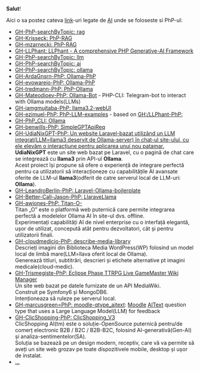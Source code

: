 **Salut**!

Aici o sa postez cateva [link](https://stackoverflow.com/questions/33080068/running-composer-in-a-different-directory-than-current)-uri legate de [AI](https://getcomposer.org/download/) unde se foloseste si PhP-ul:

 - [GH-PhP-searchByTopic: rag](https://github.com/topics/rag?l=php&o=desc&s=stars)
 - [GH-Krisseck: PhP-RAG](https://github.com/Krisseck/php-rag)
 - [GH-mzarnecki: PhP-RAG](https://github.com/mzarnecki/php-rag)
 - [GH-LLPhant: LLPhant - A comprehensive PHP Generative-AI Framework](https://github.com/LLPhant/LLPhant)
 - [GH-PhP-searchByTopic: llm](https://github.com/topics/llm?l=php&o=desc&s=stars)
 - [GH-PhP-searchByTopic: ai](https://github.com/topics/ai?l=php&o=desc&s=stars)
 - [GH-PhP-searchByTopic: ollama](https://github.com/topics/ollama?l=php&o=desc&s=stars)
 - [GH-ArdaGnsrn-PhP: Ollama-PhP](https://github.com/ArdaGnsrn/ollama-php)
 - [GH-evowareio-PhP: Ollama-PhP](https://github.com/evowareio/ollama-php)
 - [GH-tredmann-PhP: PhP-Ollama](https://github.com/tredmann/php-ollama)
 - [GH-Mateodioev-PhP: Ollama-Bot](https://github.com/Mateodioev/ollama-bot) - PHP-CLI: Telegram-bot to interact with Ollama models(LLMs)
 - [GH-iamgmujtaba-PhP: llama3.2-webUI](https://github.com/iamgmujtaba/llama3.2-webUI)
 - [GH-ezimuel-PhP: PhP-LLM-examples](https://github.com/ezimuel/php-llm-examples) - based on [GH:/LLPhant-PhP: ](https://github.com/LLPhant/LLPhant)
 - [GH-PhP_CLI: Ollama](https://github.com/php-client/ollama)
 - [GH-benwills-PhP: SimpleGPTApiReq](https://github.com/benwills/SimpleGptApiReq)
 - [GH-UdiaNixGPT-PhP: Un website Laravel-bazat utilizând un LLM integrat(LLM=llama3 deservit de Ollama-server) în chat-ul site-ului, cu ele elevăm o interacțiune pentru aplicarea unui nou patamar.](https://github.com/Unix-User/UdiaNixGPT)
   <br/>**UdiaNixGPT** este un site web bazat pe Laravel, cu o pagină de chat care se integrează cu **llama3** prin API-ul **Ollama**.
   <br/>Acest proiect își propune să ofere o experiență de integrare perfectă pentru ca utilizatorii să interacționeze cu capabilitățile AI avansate oferite de LLM-ul **llama3**(odferit de catre serverul local de LLM-uri: **Ollama**).
 - [GH-LeandroBerlin-PhP: Laravel-Ollama-boilerplate](https://github.com/LeandroBerlin/Laravel-Ollama-boilerplate)
 - [GH-Better-Call-Jason-PhP: LlaraveLlama](https://github.com/Better-Call-Jason/LlaraveLlama)
 - [GH-awiones-PhP: Titan-O-](https://github.com/awiones/Titan-O-)
   <br/>Titan „O” este o platformă web puternică care permite integrarea perfectă a modelelor Ollama AI în site-ul dvs. offline.
   <br/>Experimentați capabilități AI de nivel enterprise cu o interfață elegantă, ușor de utilizat, concepută atât pentru dezvoltatori, cât și pentru utilizatorii finali.
  - [GH-cloudmedicio-PhP: describe-media-library](https://github.com/cloudmedicio/describe-media-library)
    <br/>Descrieți imagini din Biblioteca Media WordPress(WP) folosind un model local de limbă mare(LLM=llava oferit local de Ollama).
    <br/>Generează titluri, subtitrări, descrieri și etichete alternative pt imagini medicale(cloud-medic).
 - [GH-Trismegiste-PhP: Eclipse Phase TTRPG Live GameMaster Wiki Manager](https://github.com/Trismegiste/eclipse-wiki)
   <br/>Un site web bazat pe datele furnizate de un API MediaWiki.
   <br/>Construit pe Symfony6 și MongoDB6.
   <br/>Intenționeaza să ruleze pe serverul local.
 - [GH-marcusgreen=PhP: moodle-qtype_aitext](https://github.com/marcusgreen/moodle-qtype_aitext): [Moodle](https://ro.wikipedia.org/wiki/Moodle) [AIText](https://www.examulator.com/g/) question type that uses a Large Language Model(LLM) for feedback
 - [GH-ClicShopping-PhP: ClicShopping_V3](https://github.com/ClicShopping/ClicShopping_V3)
   <br/>ClicShopping AI(tm) este o soluție-OpenSource puternică pentru/de comerț electronic B2B / B2C / B2B-B2C, folosind AI-generativă(Gen-AI) și analiza-sentimentelor(SA).
   <br/>Soluția se bazează pe un design modern, receptiv, care vă va permite să aveți un site web grozav pe toate dispozitivele mobile, desktop și ușor de instalat.
 - [...](https://github.com/PrivateDennis/InfinityGame)
